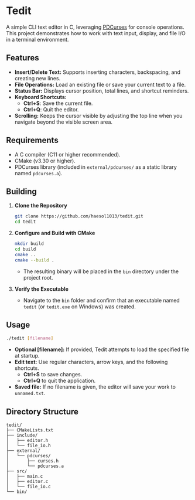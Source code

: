 # Tedit

A simple CLI text editor in C, leveraging [PDCurses](https://github.com/wmcbrine/PDCurses) for console operations. This project demonstrates how to work with text input, display, and file I/O in a terminal environment.

## Features

- **Insert/Delete Text:** Supports inserting characters, backspacing, and creating new lines.
- **File Operations:** Load an existing file or save your current text to a file.
- **Status Bar:** Displays cursor position, total lines, and shortcut reminders.
- **Keyboard Shortcuts:**
    - **Ctrl+S**: Save the current file.
    - **Ctrl+Q**: Quit the editor.
- **Scrolling:** Keeps the cursor visible by adjusting the top line when you navigate beyond the visible screen area.

## Requirements

- A C compiler (C11 or higher recommended).
- CMake (v3.30 or higher).
- PDCurses library (included in `external/pdcurses/` as a static library named `pdcurses.a`).

## Building

1. **Clone the Repository**
   ```bash
   git clone https://github.com/haesol1013/tedit.git
   cd tedit
   ```
2. **Configure and Build with CMake**
   ```bash
   mkdir build
   cd build
   cmake ..
   cmake --build .
   ```
   - The resulting binary will be placed in the `bin` directory under the project root.

3. **Verify the Executable**
    - Navigate to the `bin` folder and confirm that an executable named `tedit` (or `tedit.exe` on Windows) was created.

## Usage

```bash
./tedit [filename]
```

- **Optional [filename]:** If provided, Tedit attempts to load the specified file at startup.
- **Edit text:** Use regular characters, arrow keys, and the following shortcuts.
    - **Ctrl+S** to save changes.
    - **Ctrl+Q** to quit the application.
- **Saved file:** If no filename is given, the editor will save your work to `unnamed.txt`.

## Directory Structure

```
tedit/
├── CMakeLists.txt
├── include/
│   ├── editor.h
│   └── file_io.h
├── external/
│   └── pdcurses/
│       ├── curses.h
│       └── pdcurses.a
├── src/
│   ├── main.c
│   ├── editor.c
│   └── file_io.c
└── bin/
```